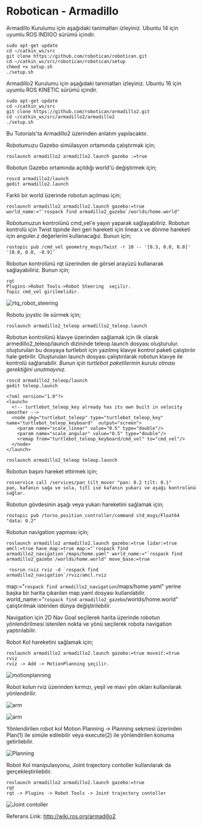 # Robotican - Armadillo

Armadillo Kurulumu için aşağıdaki tanimatları izleyiniz. Ubuntu 14 için uyumlu ROS INDIGO sürümü içindir.

    sudo apt-get update
    cd ~/catkin_ws/src
    git clone https://github.com/robotican/robotican.git
    cd ~/catkin_ws/src/robotican/robotican/setup
    chmod +x setup.sh
    ./setup.sh

Armadillo2 Kurulumu için aşağıdaki tanimatları izleyiniz. Ubuntu 16 için uyumlu ROS KINETIC sürümü içindir.

    sudo apt-get update
    cd ~/catkin_ws/src
    git clone https://github.com/robotican/armadillo2.git
    cd ~/catkin_ws/src/armadillo2/armadillo2
    ./setup.sh

Bu Tutorials'ta Armadillo2 üzerinden anlatım yapılacaktır.

Robotumuzu Gazebo simülasyon ortamında çalıştırmak için;
 
    roslaunch armadillo2 armadillo2.launch gazebo :=true
    
Robotun Gazebo ortamında açıldığı world'ü değiştirmek için;
  
    roscd armadillo2/launch
    gedit armadillo2.launch 

Farklı bir world üzerinde robotun açılması için;

    roslaunch armadillo2 armadillo2.launch gazebo:=true world_name:="`rospack find armadillo2_gazebo`/worlds/home.world"

Robotumuzun kontrolünü cmd_vel'e yayın yaparak sağlayabiliriz. Robotun kontrolü için Twist tipinde ileri geri hareketi için linear.x ve dönme hareketi için anguler.z değerlerini kullanacağız. Bunun için;

    rostopic pub /cmd_vel geometry_msgs/Twist -r 10 -- '[0.3, 0.0, 0.0]' '[0.0, 0.0, -0.9]'
    
Robotun kontrolünü rqt üzerinden de görsel arayüzü kullanarak sağlayabiliriz. Bunun için;

    rqt
    Plugins->Robot Tools->Robot Steering  seçilir.
    Topic cmd_vel girilmelidir.
    
![rtq_robot_steering](https://github.com/raclab/RACLAB/blob/master/images/ROS/robot_steering.png)    

Robotu joystic ile sürmek için;

    roslaunch armadillo2_teleop armadillo2_teleop.launch 

Robotun kontrolünü klavye üzerinden sağlamak için ilk olarak armedillo2_teleop/launch dizininde teleop.launch dosyası oluşturulur. oluşturulan bu dosyaya turtlebot için yazılmış klavye kontrol paketi çalıştırılır hale getirilir. Oluşturulan launch dosyası çalıştırılarak robotun klavye ile kontrolü sağlanabilir. *Bunun için turtlebot paketilerinin kurulu olması gerektiğini unutmayınız.*

    roscd armadillo2_teleop/launch
    gedit teleop.launch
    
    <?xml version="1.0"?>
    <launch>
      <!-- turtlebot_teleop_key already has its own built in velocity smoother -->
      <node pkg="turtlebot_teleop" type="turtlebot_teleop_key" name="turtlebot_teleop_keyboard"  output="screen">
        <param name="scale_linear" value="0.5" type="double"/>
        <param name="scale_angular" value="0.5" type="double"/>
        <remap from="turtlebot_teleop_keyboard/cmd_vel" to="cmd_vel"/>
      </node>
    </launch>
    
    roslaunch armadillo2_teleop teleop.launch 
    
Robotun başını hareket ettirmek için;

    rosservice call /services/pan_tilt_mover "pan: 0.2 tilt: 0.1" 
    pan, kafanın sağa ve sola, titl ise kafanın yukarı ve aşağı kontrolünü sağlar.

Robotun gövdesinin aşağı veya yukarı hareketini sağlamak için;

    rostopic pub /torso_position_controller/command std_msgs/Float64 "data: 0.2" 
    
Robotun navigation yapması için;

    roslaunch armadillo2 armadillo2.launch gazebo:=true lidar:=true amcl:=true have_map:=true map:="`rospack find armadillo2_navigation`/maps/home.yaml" world_name:="`rospack find armadillo2_gazebo`/worlds/home.world" move_base:=true
    
     rosrun rviz rviz -d `rospack find armadillo2_navigation`/rviz/amcl.rviz

map:="`rospack find armadillo2_navigation`/maps/home.yaml" yerine başka bir harita çıkarılan map.yaml dosyası kullanılabilir.
world_name:="`rospack find armadillo2_gazebo`/worlds/home.world" çalıştırılmak istenilen dünya değiştirilebilir.

Navigation için 2D Nav Goal seçilerek harita üzerinde robotun yönlendirilmesi istenilen nokta ve yönü seçilerek robota navigation yaptırılabilir.

Robot Kol hareketini sağlamak için;
    
    roslaunch armadillo2 armadillo2.launch gazebo:=true moveit:=true
    rviz
    rviz -> Add -> MotionPlanning şeçilir.
    
![motionplanning](https://github.com/raclab/RACLAB/blob/master/images/ROS/motionplanning.png)    

Robot kolun rviz üzerinden kırmızı, yeşil ve mavi yön okları kullanılarak yönlendirilir. 

![arm](https://github.com/raclab/RACLAB/blob/master/images/ROS/robotic_arm_manipulation1.png)

![arm](https://github.com/raclab/RACLAB/blob/master/images/ROS/robotic_arm_manipulation2.png)

Yönlendirilen robot kol Motion Planning -> Planning sekmesi üzerinden Plan(1) ile simüle edilebilir veya execute(2) ile yönlendirilen konuma getirilebilir.

![Planning](https://github.com/raclab/RACLAB/blob/master/images/ROS/motionplanning_planning.png)

Robot Kol manipulasyonu, Joint trajectory contoller kullanılarak da gerçekleştirilebilir.
    
    roslaunch armadillo2 armadillo2.launch gazebo:=true
    rqt
    rqt -> Plugins -> Robot Tools -> Joint trajectory contoller 

![Joint contoller](https://github.com/raclab/RACLAB/blob/master/images/ROS/Joint_trajectory%20contoller.png)


Referans Link: http://wiki.ros.org/armadillo2
